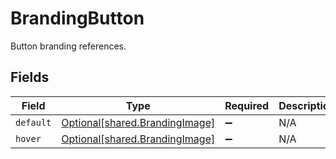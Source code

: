 # BrandingButton

Button branding references.


## Fields

| Field                                                                  | Type                                                                   | Required                                                               | Description                                                            |
| ---------------------------------------------------------------------- | ---------------------------------------------------------------------- | ---------------------------------------------------------------------- | ---------------------------------------------------------------------- |
| `default`                                                              | [Optional[shared.BrandingImage]](../../models/shared/brandingimage.md) | :heavy_minus_sign:                                                     | N/A                                                                    |
| `hover`                                                                | [Optional[shared.BrandingImage]](../../models/shared/brandingimage.md) | :heavy_minus_sign:                                                     | N/A                                                                    |